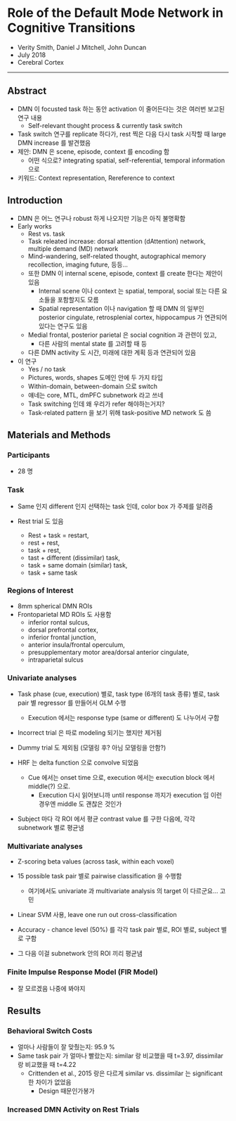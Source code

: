 # Role of the Default Mode Network in Cognitive Transitions

* Verity Smith, Daniel J Mitchell, John Duncan
* July 2018
* Cerebral Cortex

-----

## Abstract

* DMN 이 focusted task 하는 동안 activation 이 줄어든다는 것은 여러번 보고된 연구 내용
  * Self-relevant thought process & currently task switch
* Task switch 연구를 replicate 하다가, rest 찍은 다음 다시 task 시작할 때 large DMN increase 를 발견했음
* 제안: DMN 은 scene, episode, context 를 encoding 함
  * 어떤 식으로? integrating spatial, self-referential, temporal information 으로
* 키워드: Context representation, Rereference to context



## Introduction

* DMN 은 어느 연구나 robust 하게 나오지만 기능은 아직 불명확함
* Early works
  * Rest vs. task
  * Task releated increase: dorsal attention (dAttention) network, multiple demand (MD) network
  * Mind-wandering, self-related thought, autographical memory recollection, imaging future, 등등...
  * 또한 DMN 이 internal scene, episode, context 를 create 한다는 제안이 있음
    * Internal scene 이나 context 는 spatial, temporal, social 또는 다른 요소들을 포함할지도 모름
    * Spatial representation 이나 navigation 할 때 DMN 의 일부인 posterior cingulate, retrosplenial cortex, hippocampus 가 연관되어 있다는 연구도 있음
  * Medial frontal, posterior parietal 은 social cognition 과 관련이 있고,
    * 다른 사람의 mental state 를 고려할 때 등
  * 다른 DMN activity 도 시간, 미래에 대한 계획 등과 연관되어 있음
* 이 연구
  * Yes / no task
  * Pictures, words, shapes 도메인 안에 두 가지 타입
  * Within-domain, between-domain 으로 switch
  * 얘네는 core, MTL, dmPFC subnetwork 라고 쓰네
  * Task switching 인데 왜 우리가 refer 해야하는거지?
  * Task-related pattern 을 보기 위해 task-positive MD network 도 씀



## Materials and Methods

### Participants

* 28 명

### Task

* Same 인지 different 인지 선택하는 task 인데, color box 가 주제를 알려줌

* Rest trial 도 있음
  * Rest + task = restart, 
  * rest + rest, 
  * task + rest, 
  * tast + different (dissimilar) task, 
  * task + same domain (similar) task, 
  * task + same task

### Regions of Interest

* 8mm spherical DMN ROIs
* Frontoparietal MD ROIs 도 사용함
  * inferior rontal sulcus,
  * dorsal prefrontal cortex, 
  * inferior frontal junction, 
  * anterior insula/frontal operculum, 
  * presupplementary motor area/dorsal anterior cingulate, 
  * intraparietal sulcus

### Univariate analyses

* Task phase (cue, execution) 별로, task type (6개의 task 종류) 별로, task pair 별 regressor 를 만들어서 GLM 수행
  * Execution 에서는 response type (same or different) 도 나누어서 구함
* Incorrect trial 은 따로 modeling 되기는 했지만 제거됨
* Dummy trial 도 제외됨 (모델링 후? 아님 모델링을 안함?)
* HRF 는 delta function 으로 convolve 되었음
  * Cue 에서는 onset time 으로, execution 에서는 execution block 에서 middle(?) 으로.
    * Execution 다시 읽어보니까 until response 까지가 execution 임 이런 경우엔 middle 도 괜찮은 것인가

* Subject 마다 각 ROI 에서 평균 contrast value 를 구한 다음에, 각각 subnetwork 별로 평균냄

### Multivariate analyses

* Z-scoring beta values (across task, within each voxel)

* 15 possible task pair 별로 pairwise classification 을 수행함
  * 여기에서도 univariate 과 multivariate analysis 의 target 이 다르군요... 고민
* Linear SVM 사용, leave one run out cross-classification
* Accuracy - chance level (50%) 를 각각 task pair 별로, ROI 별로, subject 별로 구함
* 그 다음 이걸 subnetwork 안의 ROI 끼리 평균냄

### Finite Impulse Response Model (FIR Model)

* 잘 모르겠음 나중에 봐야지



## Results

### Behavioral Switch Costs

* 얼마나 사람들이 잘 맞췄는지: 95.9 %
* Same task pair 가 얼마나 빨랐는지: similar 랑 비교했을 때 t=3.97, dissimilar 랑 비교했을 때 t=4.22
  * Crittenden et al., 2015 랑은 다르게 similar vs. dissimilar 는 significant 한 차이가 없었음
    * Design 때문인가봉가

### Increased DMN Activity on Rest Trials

